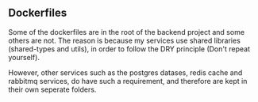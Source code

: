 ## Dockerfiles

Some of the dockerfiles are in the root of the backend project and some others are not. The reason is because my services use shared libraries (shared-types and utils), in order to follow the DRY principle (Don't repeat yourself).

However, other services such as the postgres datases, redis cache and rabbitmq services, do have such a requirement, and therefore are kept in their own seperate folders.
